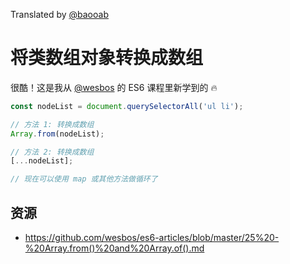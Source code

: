 Translated by [@baooab](https://github.com/baooab)

# 将类数组对象转换成数组

很酷！这是我从 [@wesbos](https://twitter.com/wesbos) 的 ES6 课程里新学到的  🔥

```javascript
const nodeList = document.querySelectorAll('ul li');

// 方法 1: 转换成数组
Array.from(nodeList);

// 方法 2: 转换成数组
[...nodeList];

// 现在可以使用 map 或其他方法做循环了
```

## 资源

- https://github.com/wesbos/es6-articles/blob/master/25%20-%20Array.from()%20and%20Array.of().md
